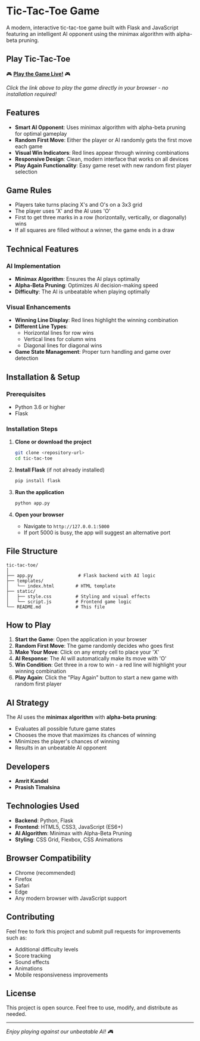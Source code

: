 # Tic-Tac-Toe Game

A modern, interactive tic-tac-toe game built with Flask and JavaScript featuring an intelligent AI opponent using the minimax algorithm with alpha-beta pruning.

## Play Tic-Tac-Toe

🎮 **[Play the Game Live!](https://tic-tac-toe-lgrv.onrender.com/)** 🎮

*Click the link above to play the game directly in your browser - no installation required!*

## Features

- **Smart AI Opponent**: Uses minimax algorithm with alpha-beta pruning for optimal gameplay
- **Random First Move**: Either the player or AI randomly gets the first move each game
- **Visual Win Indicators**: Red lines appear through winning combinations
- **Responsive Design**: Clean, modern interface that works on all devices
- **Play Again Functionality**: Easy game reset with new random first player selection

## Game Rules

- Players take turns placing X's and O's on a 3x3 grid
- The player uses 'X' and the AI uses 'O'
- First to get three marks in a row (horizontally, vertically, or diagonally) wins
- If all squares are filled without a winner, the game ends in a draw

## Technical Features

### AI Implementation
- **Minimax Algorithm**: Ensures the AI plays optimally
- **Alpha-Beta Pruning**: Optimizes AI decision-making speed
- **Difficulty**: The AI is unbeatable when playing optimally

### Visual Enhancements
- **Winning Line Display**: Red lines highlight the winning combination
- **Different Line Types**: 
  - Horizontal lines for row wins
  - Vertical lines for column wins
  - Diagonal lines for diagonal wins
- **Game State Management**: Proper turn handling and game over detection

## Installation & Setup

### Prerequisites
- Python 3.6 or higher
- Flask

### Installation Steps

1. **Clone or download the project**
   ```bash
   git clone <repository-url>
   cd tic-tac-toe
   ```

2. **Install Flask** (if not already installed)
   ```bash
   pip install flask
   ```

3. **Run the application**
   ```bash
   python app.py
   ```

4. **Open your browser**
   - Navigate to `http://127.0.0.1:5000`
   - If port 5000 is busy, the app will suggest an alternative port

## File Structure

```
tic-tac-toe/
│
├── app.py                 # Flask backend with AI logic
├── templates/
│   └── index.html        # HTML template
├── static/
│   ├── style.css         # Styling and visual effects
│   └── script.js         # Frontend game logic
└── README.md             # This file
```

## How to Play

1. **Start the Game**: Open the application in your browser
2. **Random First Move**: The game randomly decides who goes first
3. **Make Your Move**: Click on any empty cell to place your 'X'
4. **AI Response**: The AI will automatically make its move with 'O'
5. **Win Condition**: Get three in a row to win - a red line will highlight your winning combination
6. **Play Again**: Click the "Play Again" button to start a new game with random first player

## AI Strategy

The AI uses the **minimax algorithm** with **alpha-beta pruning**:
- Evaluates all possible future game states
- Chooses the move that maximizes its chances of winning
- Minimizes the player's chances of winning
- Results in an unbeatable AI opponent

## Developers

- **Amrit Kandel**
- **Prasish Timalsina**

## Technologies Used

- **Backend**: Python, Flask
- **Frontend**: HTML5, CSS3, JavaScript (ES6+)
- **AI Algorithm**: Minimax with Alpha-Beta Pruning
- **Styling**: CSS Grid, Flexbox, CSS Animations

## Browser Compatibility

- Chrome (recommended)
- Firefox
- Safari
- Edge
- Any modern browser with JavaScript support

## Contributing

Feel free to fork this project and submit pull requests for improvements such as:
- Additional difficulty levels
- Score tracking
- Sound effects
- Animations
- Mobile responsiveness improvements

## License

This project is open source. Feel free to use, modify, and distribute as needed.

---

*Enjoy playing against our unbeatable AI! 🎮*
